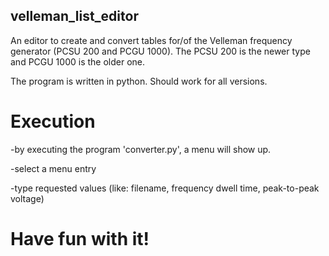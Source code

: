 ## velleman_list_editor
An editor to create and convert tables for/of the Velleman frequency generator (PCSU 200 and PCGU 1000).
The PCSU 200 is the newer type and PCGU 1000 is the older one.

The program is written in python. Should work for all versions.

# Execution
 -by executing the program 'converter.py', a menu will show up.
 
 -select a menu entry
 
 -type requested values (like: filename, frequency dwell time, peak-to-peak voltage)

# Have fun with it!
